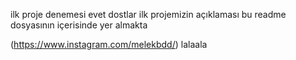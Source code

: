 ilk proje denemesi
evet dostlar ilk projemizin açıklaması bu readme dosyasının içerisinde yer almakta 

(https://www.instagram.com/melekbdd/)
lalaala
